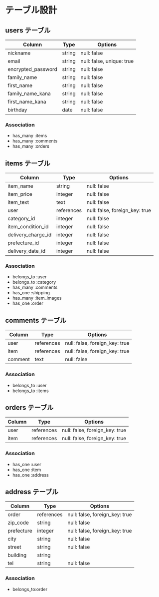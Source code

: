 # テーブル設計

## users テーブル

| Column             | Type    | Options                   |
| ------------------ | ------- | ------------------------- |
| nickname           | string  | null: false               |
| email              | string  | null: false, unique: true |
| encrypted_password | string  | null: false               |
| family_name        | string  | null: false               |
| first_name         | string  | null: false               |
| family_name_kana   | string  | null: false               |
| first_name_kana    | string  | null: false               |
| birthday           | date    | null: false               |

### Association
- has_many :items
- has_many :comments
- has_many :orders


## items テーブル

| Column              | Type       | Options                        |
| ------------------- | ---------- | ------------------------------ |
| item_name           | string     | null: false                    |
| item_price          | integer    | null: false                    |
| item_text           | text       | null: false                    |
| user                | references | null: false, foreign_key: true |
| category_id         | integer    | null: false                    |
| item_condition_id   | integer    | null: false                    |
| delivery_charge_id  | integer    | null: false                    |
| prefecture_id       | integer    | null: false                    |
| delivery_date_id    | integer    | null: false                    |

### Association
- belongs_to :user
- belongs_to :category
- has_many :comments
- has_one :shipping
- has_many :item_images
- has_one :order


## comments テーブル

| Column    | Type       | Options                        |
| --------- | ---------- | ------------------------------ |
| user      | references | null: false, foreign_key: true |
| item      | references | null: false, foreign_key: true |
| comment   | text       | null: false                    |

### Association
- belongs_to :user
- belongs_to :items


## orders テーブル

| Column              | Type       | Options                        |
| ------------------- | ---------- | ------------------------------ |
| user                | references | null: false, foreign_key: true |
| item                | references | null: false, foreign_key: true |

### Association
- has_one :user
- has_one :item
- has_one :address


## address テーブル

| Column              | Type       | Options                        |
| ------------------- | ---------- | ------------------------------ |
| order               | references | null: false, foreign_key: true |
| zip_code            | string     | null: false                    |
| prefecture          | integer    | null: false, foreign_key: true |
| city                | string     | null: false                    |
| street              | string     | null: false                    |
| building            | string     |                                |
| tel                 | string     | null: false                    |

### Association
- belongs_to:order